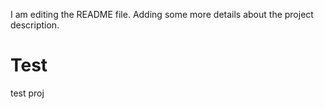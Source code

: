 I am editing the README file. Adding some more details about the project description.
# Test
test proj
